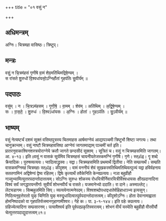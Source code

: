 +++
title = "०१ वसुं न"

+++
## अधिमन्त्रम्
अग्निः। चित्रमहा वासिष्ठः। त्रिष्टुप्।

## मन्त्रः
वसुं॒ न चि॒त्रम॑हसं गृणीषे वा॒मं शेव॒मति॑थिमद्विषे॒ण्यम् ।  
स रा॑सते शु॒रुधो॑ वि॒श्वधा॑यसो॒ऽग्निर्होता॑ गृ॒हप॑तिः सु॒वीर्य॑म् ॥

## पदपाठः
वसु॑म् । न । चि॒त्रऽम॑हसम् । गृ॒णी॒षे॒ । वा॒मम् । शेव॑म् । अति॑थिम् । अ॒द्वि॒षे॒ण्यम् ।  
सः । रा॒स॒ते॒ । शु॒रुधः॑ । वि॒श्वऽधा॑यसः । अ॒ग्निः । होता॑ । गृ॒हऽप॑तिः । सु॒ऽवीर्य॑म् ॥

## भाष्यम्
वसुं नेत्यष्टर्चं दशमं सूक्तं वसिष्ठपुत्रस्य चितमाहस आर्षमाग्नेयं आद्यापञ्चमी त्रिष्टुभौ शिष्टा जगत्यः। तथा चानुक्रान्तम्। वसुं नाष्टौ चित्रमहावसिष्ठ आग्नेयं जागतमाद्याम् पञ्चमीं चर्त इति। प्रातरनुवाकाश्विनशस्त्रयोराग्नेये क्रतौ जागते छन्दसीदं सूक्तम् । सूत्रितं च। वसुं न चित्रमहसमिति जागतम्। आ. ४-१३। इति॥वसुं न वासकं सूर्यमिव चित्रमहसं चायनीयतेजस्कमग्निं गृणीषे। गृणे। स्त्ॐइ। गॄ शब्दे क्रैयादिकः। पुरुषव्यत्ययः। प्वादित्वाद्ध्रस्वः। यद्वा। चित्रमहसमिति प्रथमार्थे द्वितीया। नेति सम्प्रत्यर्थे। सम्प्रति वासकमग्निमहं चित्रमहाः स्त्ॐइ। कीदृशम् । वामं वननीयं शेवं सुखकरमतिथिमतिथिवत्पूज्यं यद्वा हविर्वहनाय सततगामिनं अद्विषेण्यं द्वेष्य रहितम्। द्विषेः कृत्यार्थे तवैकेनिति केन्यप्रत्ययः। नञा बहुव्रीहौ नञ्सुभ्यामित्युत्तरपदान्तोदात्तत्वम्। सोऽग्निः सुरुधः शोकस्य रोधयित्रीर्निवारयित्रीर्विश्वधायसः क्षीरप्रदानादिना विश्वं सर्वं जगद्धारयन्तीर्गाः सुवीर्यं शोभनवीर्यं च रासते। यजमानेभ्यो ददाति। रा दाने। अस्माल्लेट्। लॆट्यडागमः। सिब्बहुलमिति सिप्। व्यत्ययेनात्मनेपदम्। विश्वशब्दोपधाद्दधातेर्वहिहाधाञ्भ्य इत्यसुन्। णिदित्यनुवृत्तेरातो युक् चिणिति युक् मरुद्वृधादित्वात्पूर्वपदान्तोदात्तत्वम्। कीदृशोऽग्निः। होता देवानामाह्वाता होमनिष्पादको वा गृहपतिर्यजमानगृहाणामीश्वरः। गेहे कः। पा. ३-१-१४४। इति ग्रहेः कप्रत्ययः। ग्रहिज्येत्यादिना सम्प्रसारनम्। पत्यावैश्वर्य इति पूर्वपदप्रकृतिस्वरत्वम्। शोभनं वीर्यं यस्येति बहुव्रीहौ वीरवीर्यौ चेत्युत्तरपदाद्युदात्तत्वम्॥१॥